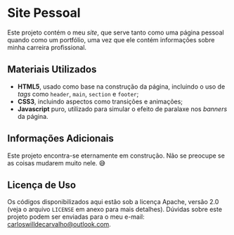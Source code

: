 # Site Pessoal

Este projeto contém o meu _site_, que serve tanto como uma página pessoal quando como um portfólio, uma vez que ele contém informações sobre minha carreira profissional.

## Materiais Utilizados

- **HTML5**, usado como base na construção da página, incluindo o uso de _tags_ como `header`, `main`, `section` e `footer`;
- **CSS3**, incluindo aspectos como transições e animações;
- **Javascript** puro, utilizado para simular o efeito de paralaxe nos _banners_ da página.

## Informações Adicionais

Este projeto encontra-se eternamente em construção. Não se preocupe se as coisas mudarem muito nele. 😅

## Licença de Uso

Os códigos disponibilizados aqui estão sob a licença Apache, versão 2.0 (veja o arquivo `LICENSE` em anexo para mais detalhes). Dúvidas sobre este projeto podem ser enviadas para o meu e-mail: carloswilldecarvalho@outlook.com.